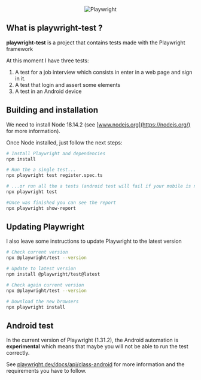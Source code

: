 <p align="center">
  <img alt="Playwright" src="https://ewig5qf9cgn.exactdn.com/wp-content/uploads/2022/08/Playwright_logo_long-768x155.png">
</p>

## What is playwright-test ?

<b>playwright-test</b> is a project that contains tests made with the Playwright framework

At this moment I have three tests:

1. A test for a job interview which consists in enter in a web page and sign in it.
2. A test that login and assert some elements
3. A test in an Android device

## Building and installation

We need to install Node 18.14.2 (see [www.nodejs.org](https://nodejs.org/) for more information).

Once Node installed, just follow the next steps:

```sh
# Install Playwright and dependencies
npm install

# Run the a single test...
npx playwright test register.spec.ts

# ...or run all the a tests (android test will fail if your mobile is not connected)
npx playwright test

#Once was finished you can see the report
npx playwright show-report
```

## Updating Playwright

I also leave some instructions to update Playwright to the latest version

```sh
# Check current version
npx @playwright/test --version

# Update to latest version
npm install @playwright/test@latest

# Check again current version
npx @playwright/test --version

# Download the new browsers
npx playwright install
```

## Android test

In the current version of Playwright (1.31.2), the Android automation is <b>experimental</b> which means that maybe you will not be able to run the test correctly.

See [playwright.dev/docs/api/class-android](https://playwright.dev/docs/api/class-android) for more information and the requirements you have to follow.

